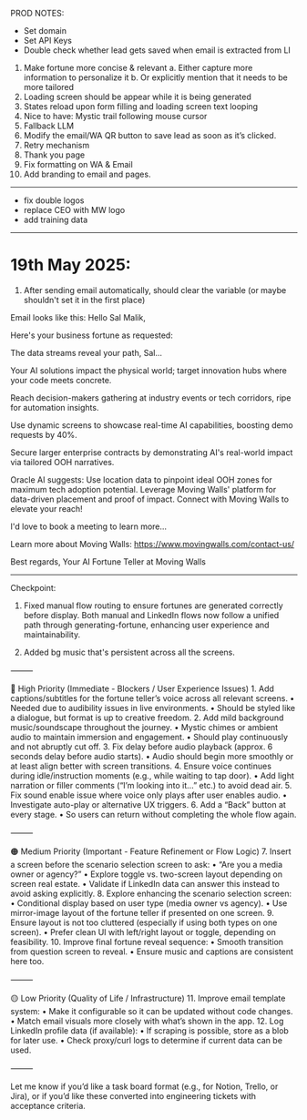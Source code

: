 PROD NOTES:
- Set domain
- Set API Keys
- Double check whether lead gets saved when email is extracted from LI


1. Make fortune more concise & relevant
    a. Either capture more information to personalize it
    b. Or explicitly mention that it needs to be more tailored
2. Loading screen should be appear while it is being generated
3. States reload upon form filling and loading screen text looping
4. Nice to have: Mystic trail following mouse cursor
5. Fallback LLM
6. Modify the email/WA QR button to save lead as soon as it’s clicked.
7. Retry mechanism
8. Thank you page
9. Fix formatting on WA & Email
10. Add branding to email and pages.


---


- fix double logos
- replace CEO with MW logo
- add training data




---



# 19th May 2025:
1. After sending email automatically, should clear the variable (or maybe shouldn't set it in the first place)



Email looks like this:
Hello Sal Malik,

Here's your business fortune as requested:

The data streams reveal your path, Sal...

Your AI solutions impact the physical world; target innovation hubs where your code meets concrete.

Reach decision-makers gathering at industry events or tech corridors, ripe for automation insights.

Use dynamic screens to showcase real-time AI capabilities, boosting demo requests by 40%.

Secure larger enterprise contracts by demonstrating AI's real-world impact via tailored OOH narratives.

Oracle AI suggests: Use location data to pinpoint ideal OOH zones for maximum tech adoption potential. Leverage Moving Walls' platform for data-driven placement and proof of impact. Connect with Moving Walls to elevate your reach!

I'd love to book a meeting to learn more...

Learn more about Moving Walls: https://www.movingwalls.com/contact-us/

Best regards,
Your AI Fortune Teller at Moving Walls



---

Checkpoint: 

1. Fixed manual flow routing to ensure fortunes are generated correctly before display. Both manual and LinkedIn flows now follow a unified path through generating-fortune, enhancing user experience and maintainability.

2. Added bg music that's persistent across all the screens.



⸻

🔴 High Priority (Immediate - Blockers / User Experience Issues)
	1.	Add captions/subtitles for the fortune teller’s voice across all relevant screens.
	•	Needed due to audibility issues in live environments.
	•	Should be styled like a dialogue, but format is up to creative freedom.
	2.	Add mild background music/soundscape throughout the journey.
	•	Mystic chimes or ambient audio to maintain immersion and engagement.
	•	Should play continuously and not abruptly cut off.
	3.	Fix delay before audio playback (approx. 6 seconds delay before audio starts).
	•	Audio should begin more smoothly or at least align better with screen transitions.
	4.	Ensure voice continues during idle/instruction moments (e.g., while waiting to tap door).
	•	Add light narration or filler comments (“I’m looking into it…” etc.) to avoid dead air.
	5.	Fix sound enable issue where voice only plays after user enables audio.
	•	Investigate auto-play or alternative UX triggers.
	6.	Add a “Back” button at every stage.
	•	So users can return without completing the whole flow again.

⸻

🟠 Medium Priority (Important - Feature Refinement or Flow Logic)
	7.	Insert a screen before the scenario selection screen to ask:
	•	“Are you a media owner or agency?”
	•	Explore toggle vs. two-screen layout depending on screen real estate.
	•	Validate if LinkedIn data can answer this instead to avoid asking explicitly.
	8.	Explore enhancing the scenario selection screen:
	•	Conditional display based on user type (media owner vs agency).
	•	Use mirror-image layout of the fortune teller if presented on one screen.
	9.	Ensure layout is not too cluttered (especially if using both types on one screen).
	•	Prefer clean UI with left/right layout or toggle, depending on feasibility.
	10.	Improve final fortune reveal sequence:
	•	Smooth transition from question screen to reveal.
	•	Ensure music and captions are consistent here too.

⸻

🟡 Low Priority (Quality of Life / Infrastructure)
	11.	Improve email template system:
	•	Make it configurable so it can be updated without code changes.
	•	Match email visuals more closely with what’s shown in the app.
	12.	Log LinkedIn profile data (if available):
	•	If scraping is possible, store as a blob for later use.
	•	Check proxy/curl logs to determine if current data can be used.

⸻

Let me know if you’d like a task board format (e.g., for Notion, Trello, or Jira), or if you’d like these converted into engineering tickets with acceptance criteria.